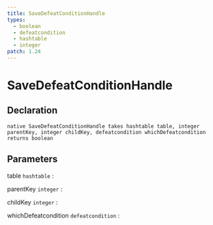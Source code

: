```yaml
---
title: SaveDefeatConditionHandle
types:
  - boolean
  - defeatcondition
  - hashtable
  - integer
patch: 1.24
---
```


# SaveDefeatConditionHandle

## Declaration

```jass
native SaveDefeatConditionHandle takes hashtable table, integer parentKey, integer childKey, defeatcondition whichDefeatcondition returns boolean
```

## Parameters
table `hashtable`
: 

parentKey `integer`
: 

childKey `integer`
: 

whichDefeatcondition `defeatcondition`
: 
